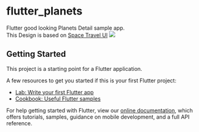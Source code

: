 # flutter_planets

Flutter good looking Planets Detail sample app.</Br>
This Design is based on [Space Travel UI](https://www.uplabs.com/posts/space-travel-ui) 
<img src="https://sergiandreplace.com/img/planets-preview.png"/> 
## Getting Started

This project is a starting point for a Flutter application.

A few resources to get you started if this is your first Flutter project:

- [Lab: Write your first Flutter app](https://flutter.dev/docs/get-started/codelab)
- [Cookbook: Useful Flutter samples](https://flutter.dev/docs/cookbook)

For help getting started with Flutter, view our 
[online documentation](https://flutter.dev/docs), which offers tutorials, 
samples, guidance on mobile development, and a full API reference.

